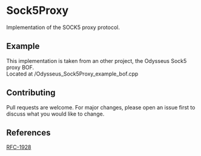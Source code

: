 # Sock5Proxy
Implementation of the SOCK5 proxy protocol.

## Example
This implementation is taken from an other project, the Odysseus Sock5 proxy BOF.  
Located at /Odysseus_Sock5Proxy_example_bof.cpp

## Contributing
Pull requests are welcome. For major changes, please open an issue first to discuss what you would like to change.

## References
[RFC-1928](https://datatracker.ietf.org/doc/html/rfc1928#section-4)